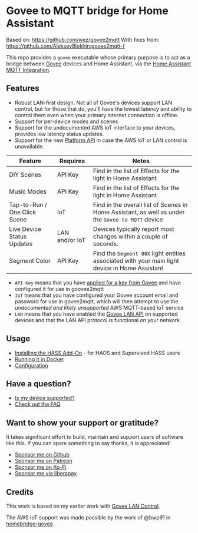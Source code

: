 # Govee to MQTT bridge for Home Assistant

Based on: https://github.com/wez/govee2mqtt
With fixes from: https://github.com/AlekseyBlokhin:govee2mqtt-f

This repo provides a `govee` executable whose primary purpose is to act
as a bridge between [Govee](https://govee.com) devices and Home Assistant,
via the [Home Assistant MQTT Integration](https://www.home-assistant.io/integrations/mqtt/).

## Features

* Robust LAN-first design. Not all of Govee's devices support LAN control,
  but for those that do, you'll have the lowest latency and ability to
  control them even when your primary internet connection is offline.
* Support for per-device modes and scenes.
* Support for the undocumented AWS IoT interface to your devices, provides
  low latency status updates.
* Support for the new [Platform
  API](https://developer.govee.com/reference/get-you-devices) in case the AWS
  IoT or LAN control is unavailable.

|Feature|Requires|Notes|
|-------|--------|-------------|
|DIY Scenes|API Key|Find in the list of Effects for the light in Home Assistant|
|Music Modes|API Key|Find in the list of Effects for the light in Home Assistant|
|Tap-to-Run / One Click Scene|IoT|Find in the overall list of Scenes in Home Assistant, as well as under the `Govee to MQTT` device|
|Live Device Status Updates|LAN and/or IoT|Devices typically report most changes within a couple of seconds.|
|Segment Color|API Key|Find the `Segment 00X` light entities associated with your main light device in Home Assistant|

* `API Key` means that you have [applied for a key from Govee](https://developer.govee.com/reference/apply-you-govee-api-key)
  and have configured it for use in goovee2mqtt
* `IoT` means that you have configured your Govee account email and password for
  use in govee2mqtt, which will then attempt to use the
  *undocumented and likely unsupported* AWS MQTT-based IoT service
* `LAN` means that you have enabled the [Govee LAN API](https://app-h5.govee.com/user-manual/wlan-guide)
  on supported devices and that the LAN API protocol is functional on your network

## Usage

* [Installing the HASS Add-On](docs/ADDON.md) - for HAOS and Supervised HASS users
* [Running it in Docker](docs/DOCKER.md)
* [Configuration](docs/CONFIG.md)

## Have a question?

* [Is my device supported?](docs/SKUS.md)
* [Check out the FAQ](docs/FAQ.md)

## Want to show your support or gratitude?

It takes significant effort to build, maintain and support users of software
like this. If you can spare something to say thanks, it is appreciated!

* [Sponsor me on Github](https://github.com/sponsors/wez)
* [Sponsor me on Patreon](https://patreon.com/WezFurlong)
* [Sponsor me on Ko-Fi](https://ko-fi.com/wezfurlong)
* [Sponsor me via liberapay](https://liberapay.com/wez)

## Credits

This work is based on my earlier work with [Govee LAN
Control](https://github.com/wez/govee-lan-hass/).

The AWS IoT support was made possible by the work of @bwp91 in
[homebridge-govee](https://github.com/bwp91/homebridge-govee/).
